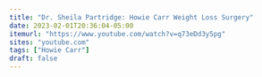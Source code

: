 ```yaml
---
title: "Dr. Sheila Partridge: Howie Carr Weight Loss Surgery"
date: 2023-02-01T20:36:04-05:00
itemurl: "https://www.youtube.com/watch?v=q73eDd3y5pg"
sites: "youtube.com"
tags: ["Howie Carr"]
draft: false
---
```


